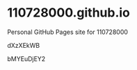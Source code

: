 # 110728000.github.io
Personal GitHub Pages site for 110728000






























dXzXEkWB

bMYEuDjEY2
